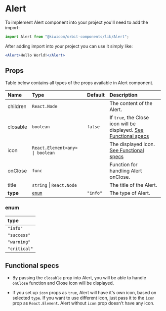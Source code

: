 # Alert
To implement Alert component into your project you'll need to add the import:
```jsx
import Alert from "@kiwicom/orbit-components/lib/Alert";
```
After adding import into your project you can use it simply like:
```jsx
<Alert>Hello World!</Alert>
```
## Props
Table below contains all types of the props available in Alert component.

| Name          | Type                            | Default         | Description                      |
| :------------ | :------------------------------ | :-------------- | :------------------------------- |
| children      | `React.Node`                    |                 | The content of the Alert.
| closable      | `boolean`                       | `false`         | If `true`, the Close icon will be displayed. [See Functional specs](#functional-specs)
| icon          | `React.Element<any> \| boolean` |                 | The displayed icon. [See Functional specs](#functional-specs)
| onClose       | `func`                          |                 | Function for handling Alert onClose.
| title         | `string` \| `React.Node`        |                 | The title of the Alert.
| **type**      | [`enum`](#enum)                 | `"info"`        | The type of Alert.

### enum

| type          |
| :------------ |
| `"info"`      |
| `"success"`   |
| `"warning"`   |
| `"critical"`  |

## Functional specs
* By passing the `closable` prop into Alert, you will be able to handle `onClose` function and Close icon will be displayed.

* If you set up `icon` props as `true`, Alert will have it's own icon, based on selected `type`. If you want to use different icon, just pass it to the `icon` prop as `React.Element`. Alert without `icon` prop doesn't have any icon.
